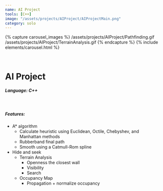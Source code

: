 ```yaml
---
name: AI Project
tools: [C++]
image: "/assets/projects/AIProject/AIProjectMain.png"
category: solo
---
```


{% capture carousel_images %}
/assets/projects/AIProject/Pathfinding.gif
/assets/projects/AIProject/TerrainAnalysis.gif
{% endcapture %}
{% include elements/carousel.html %}

<br/>

# AI Project

##### Language: C++

<br/>

##### Features:
- A* algorithm
  - Calculate heuristic using Euclidean, Octile, Chebyshev, and Manhattan methods
  - Rubberband final path
  - Smooth using a Catmull-Rom spline
- Hide and seek
  - Terrain Analysis
    - Openness the closest wall
    - Visibility
    - Search
  - Occupancy Map
    - Propagation + normalize occupancy